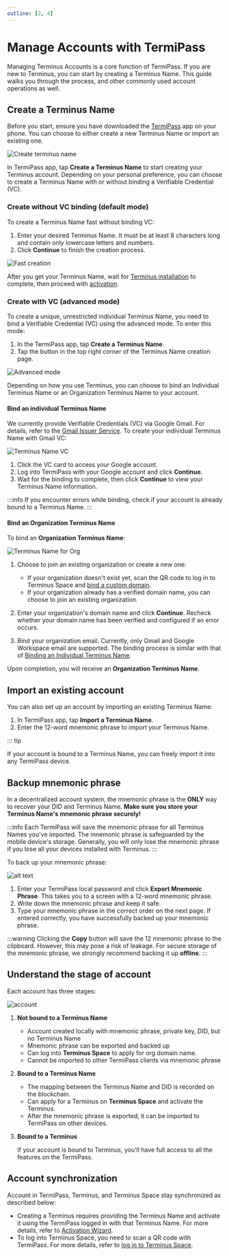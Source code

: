 ```yaml
---
outline: [2, 4]
---
```


# Manage Accounts with TermiPass

Managing Terminus Accounts is a core function of TermiPass. If you are new to Terminus, you can start by creating a Terminus Name. This guide walks you through the process, and other commonly used account operations as well.

## Create a Terminus Name

Before you start, ensure you have downloaded the [TermiPass](../overview.md#download-termipass) app on your phone. You can choose to either create a new Terminus Name or import an existing one.

![Create terminus name](/images/how-to/termipass/create-terminus-name.png)

In TermiPass app, tap **Create a Terminus Name** to start creating your Terminus account. Depending on your personal preference, you can choose to create a Terminus Name with or without binding a Verifiable Credential (VC).

### Create without VC binding (default mode)

To create a Terminus Name fast without binding VC:

1. Enter your desired Terminus Name. It must be at least 8 characters long and contain only lowercase letters and numbers.
2. Click **Continue** to finish the creation process.

![Fast creation](/images/how-to/termipass/fast-creation.png)

After you get your Terminus Name, wait for [Terminus installation](../../terminus/setup/install/) to complete, then proceed with [activation](../../terminus/setup/wizard.md).

### Create with VC (advanced mode)

To create a unique, unrestricted individual Terminus Name, you need to bind a Verifiable Credential (VC) using the advanced mode. To enter this mode:
 
1. In the TermiPass app, tap **Create a Terminus Name**.
2. Tap the button in the top right corner of the Terminus Name creation page.

![Advanced mode](/images/how-to/termipass/advanced-mode.jpg)

Depending on how you use Terminus, you can choose to bind an Individual Terminus Name or an Organization Terminus Name to your account. 

#### Bind an individual Terminus Name

We currently provide Verifiable Credentials (VC) via Google Gmail. For details, refer to the [Gmail Issuer Service](../../../developer/contribute/snowinning/terminus-name.md#gmail-issuer-service). To create your individual Terminus Name with Gmail VC:

![Terminus Name VC](/images/how-to/termipass/terminus-name-vc.png)

1. Click the VC card to access your Google account.
2. Log into TermiPass with your Google account and click **Continue**.
3. Wait for the binding to complete, then click **Continue** to view your Terminus Name information.

:::info
If you encounter errors while binding, check if your account is already bound to a Terminus Name. 
:::

#### Bind an Organization Terminus Name

To bind an **Organization Terminus Name**:

![Terminus Name for Org](/images/how-to/termipass/organization_terminus_name.png)

1. Choose to join an existing organization or create a new one:
   - If your organization doesn't exist yet, scan the QR code to log in to Terminus Space and [bind a custom domain](https://docs.jointerminus.com/how-to/space/domain/#using-a-custom-domain-with-terminus). 
   - If your organization already has a verified domain name, you can choose to join an existing organization.

2. Enter your organization's domain name and click **Continue**. Recheck whether your domain name has been verified and configured if an error occurs.   

3. Bind your organization email. Currently, only Gmail and Google Workspace email are supported. The binding process is similar with that of [Binding an Individual Terminus Name](#bind-an-individual-terminus-name).

Upon completion, you will receive an **Organization Terminus Name**.

## Import an existing account

You can also set up an account by importing an existing Terminus Name:

1. In TermiPass app, tap **Import a Terminus Name**.
2. Enter the 12-word mnemonic phrase to import your Terminus Name.

::: tip

If your account is bound to a Terminus Name, you can freely import it into any TermiPass device. 

## Backup mnemonic phrase

In a decentralized account system, the mnemonic phrase is the **ONLY** way to recover your DID and Terminus Name. **Make sure you store your Terminus Name's mnemonic phrase securely!**

:::info
Each TermiPass will save the mnemonic phrase for all Terminus Names you've imported. The mnemonic phrase is safeguarded by the mobile device's storage. Generally, you will only lose the mnemonic phrase if you lose all your devices installed with Terminus.
:::

To back up your mnemonic phrase:

![alt text](/images/how-to/termipass/mnemonic_phrase.png)

1. Enter your TermiPass local password and click **Export Mnemonic Phrase**. This takes you to a screen with a 12-word mnemonic phrase.
2. Write down the mnemonic phrase and keep it safe.
3. Type your mnemonic phrase in the correct order on the next page. If entered correctly, you have successfully backed up your mnemonic phrase.

:::warning
Clicking the **Copy** button will save the 12 mnemonic phrase to the clipboard. However, this may pose a risk of leakage. For secure storage of the mnemonic phrase, we strongly recommend backing it up **offline**.
:::

## Understand the stage of account

Each account has three stages:

![account](/images/how-to/termipass/account.png)

1. **Not bound to a Terminus Name**

   - Account created locally with mnemonic phrase, private key, DID, but no Terminus Name 
   - Mnemonic phrase can be exported and backed up
   - Can log into **Terminus Space** to apply for org domain name.
   - Cannot be imported to other TermiPass clients via mnemonic phrase

2. **Bound to a Terminus Name**
   
   - The mapping between the Terminus Name and DID is recorded on the blockchain.
   - Can apply for a Terminus on **Terminus Space** and activate the Terminus.
   - After the mnemonic phrase is exported, it can be imported to TermiPass on other devices. 
  
3. **Bound to a Terminus**

   If your account is bound to Terminus, you'll have full access to all the features on the TermiPass.

## Account synchronization

Account in TermiPass, Terminus, and Terminus Space stay synchronized as described below:

- Creating a Terminus requires providing the Terminus Name and activate it using the TermiPass logged in with that Terminus Name. For more details, refer to [Activation Wizard](../../terminus/setup/wizard.md).
- To log into Terminus Space, you need to scan a QR code with TermiPass. For more details, refer to [log in to Terminus Space](../../space/account.md).
